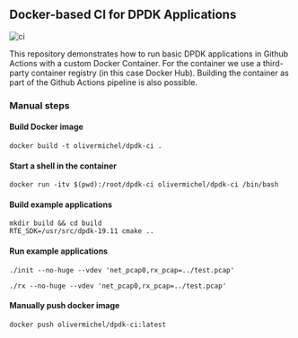 
## Docker-based CI for DPDK Applications

![ci](https://github.com/olivermichel/dpdk-ci/workflows/ci/badge.svg)

This repository demonstrates how to run basic DPDK applications
in Github Actions with a custom Docker Container. For the container
we use a third-party container registry (in this case Docker Hub).
Building the container as part of the Github Actions pipeline is also
possible.

### Manual steps

#### Build Docker image

    docker build -t olivermichel/dpdk-ci .
    
#### Start a shell in the container
    
    docker run -itv $(pwd):/root/dpdk-ci olivermichel/dpdk-ci /bin/bash
    
#### Build example applications
    
    mkdir build && cd build
    RTE_SDK=/usr/src/dpdk-19.11 cmake ..
    
#### Run example applications    
    
    ./init --no-huge --vdev 'net_pcap0,rx_pcap=../test.pcap'
    
    ./rx --no-huge --vdev 'net_pcap0,rx_pcap=../test.pcap'
    
#### Manually push docker image

    docker push olivermichel/dpdk-ci:latest
